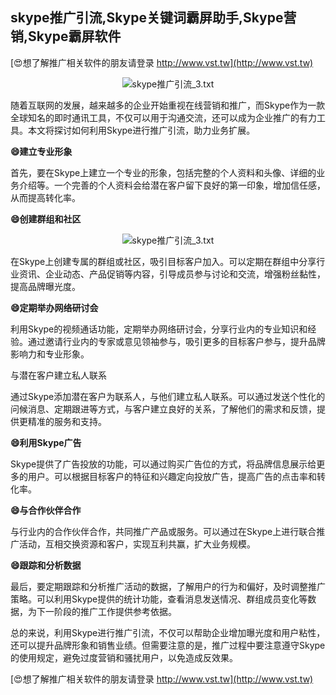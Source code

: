 ## **skype推广引流,Skype关键词霸屏助手,Skype营销,Skype霸屏软件**

[😍想了解推广相关软件的朋友请登录 http://www.vst.tw](http://www.vst.tw)

 <center><img src="https://vst.tw/MP4/tuiguang/png/0.png" alt="skype推广引流_3.txt"></center>

随着互联网的发展，越来越多的企业开始重视在线营销和推广，而Skype作为一款全球知名的即时通讯工具，不仅可以用于沟通交流，还可以成为企业推广的有力工具。本文将探讨如何利用Skype进行推广引流，助力业务扩展。

**😄建立专业形象**

首先，要在Skype上建立一个专业的形象，包括完整的个人资料和头像、详细的业务介绍等。一个完善的个人资料会给潜在客户留下良好的第一印象，增加信任感，从而提高转化率。

**😄创建群组和社区**

 <center><img src="https://vst.tw/MP4/tuiguang/png/5.png" alt="skype推广引流_3.txt"></center>

在Skype上创建专属的群组或社区，吸引目标客户加入。可以定期在群组中分享行业资讯、企业动态、产品促销等内容，引导成员参与讨论和交流，增强粉丝黏性，提高品牌曝光度。

**😄定期举办网络研讨会**

利用Skype的视频通话功能，定期举办网络研讨会，分享行业内的专业知识和经验。通过邀请行业内的专家或意见领袖参与，吸引更多的目标客户参与，提升品牌影响力和专业形象。

与潜在客户建立私人联系

通过Skype添加潜在客户为联系人，与他们建立私人联系。可以通过发送个性化的问候消息、定期跟进等方式，与客户建立良好的关系，了解他们的需求和反馈，提供更精准的服务和支持。

**😄利用Skype广告**

Skype提供了广告投放的功能，可以通过购买广告位的方式，将品牌信息展示给更多的用户。可以根据目标客户的特征和兴趣定向投放广告，提高广告的点击率和转化率。

**😄与合作伙伴合作**

与行业内的合作伙伴合作，共同推广产品或服务。可以通过在Skype上进行联合推广活动，互相交换资源和客户，实现互利共赢，扩大业务规模。

**😄跟踪和分析数据**

最后，要定期跟踪和分析推广活动的数据，了解用户的行为和偏好，及时调整推广策略。可以利用Skype提供的统计功能，查看消息发送情况、群组成员变化等数据，为下一阶段的推广工作提供参考依据。

总的来说，利用Skype进行推广引流，不仅可以帮助企业增加曝光度和用户粘性，还可以提升品牌形象和销售业绩。但需要注意的是，推广过程中要注意遵守Skype的使用规定，避免过度营销和骚扰用户，以免造成反效果。

[😍想了解推广相关软件的朋友请登录 http://www.vst.tw](http://www.vst.tw)



